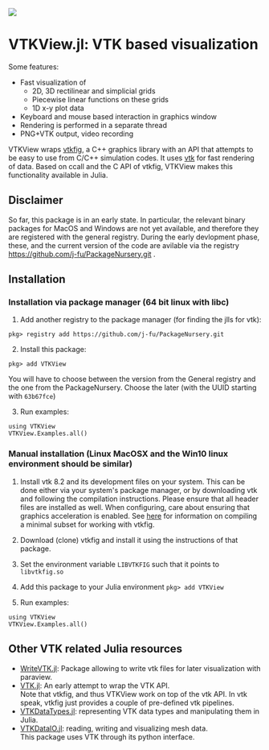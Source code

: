 [![](https://img.shields.io/badge/docs-dev-blue.svg)](https://j-fu.github.io/VTKView.jl/dev)

# VTKView.jl: VTK based visualization

Some features:
- Fast visualization of
  - 2D, 3D rectilinear and simplicial grids
  - Piecewise linear functions on these grids
  - 1D x-y plot data
- Keyboard and mouse based interaction in graphics window
- Rendering is performed in a separate thread
- PNG+VTK output, video recording


VTKView wraps [vtkfig](https://github.com/j-fu/vtkfig), a C++ graphics library with an API that attempts to be easy  to use from C/C++ simulation codes. It uses [vtk](https://vtk.org) for fast rendering of data. Based on ccall and the C API of vtkfig, VTKView makes this functionality available in Julia. 

## Disclaimer

So far, this package is in an early state. In particular, the relevant binary packages for MacOS and Windows are not yet available, and therefore they are registered with the general registry. During the early devlopment phase, these, and the current version  of the code
are avilable via the registry https://github.com/j-fu/PackageNursery.git .

## Installation 

### Installation via package manager (64 bit linux with libc)

1. Add another registry to the package manager (for finding  the jlls for vtk):  
```
pkg> registry add https://github.com/j-fu/PackageNursery.git
```
2. Install this package:   
```
pkg> add VTKView
```
   You will have to choose between the version from the General registry and the one from the PackageNursery. Choose the later (with the UUID starting with `63b67fce`)


3. Run examples:
```
using VTKView
VTKView.Examples.all()
```

### Manual installation  (Linux MacOSX and the Win10 linux environment should be similar)

1. Install vtk 8.2 and its development files on your system.
   This can be done either via your system's package manager, or by downloading vtk and following the compilation instructions. Please ensure that all header files are installed as well. When configuring, care about
   ensuring that graphics acceleration is enabled. See [here](https://github.com/j-fu/vtkfig/blob/master/doc/vtkminimal.md) for information on compiling a minimal subset for working with vtkfig.

2. Download (clone) vtkfig and install it using the instructions of that package. 

3. Set the environment variable `LIBVTKFIG` such that it points to `libvtkfig.so`

4. Add this package to your Julia environment
   `pkg> add VTKView`
5. Run examples:
```
using VTKView
VTKView.Examples.all()
```

## Other VTK related Julia resources

- [WriteVTK.jl](https://github.com/jipolanco/WriteVTK.jl): Package allowing to write vtk files for later visualization with paraview.
- [VTK.jl](https://github.com/timholy/VTK.jl): An early attempt to wrap the VTK API.  
  Note that vtkfig, and thus VTKView work on top of the vtk API. In vtk speak, vtkfig just provides a couple of pre-defined vtk pipelines.
- [VTKDataTypes.jl](https://github.com/mohamed82008/VTKDataTypes.jl): representing VTK data types and manipulating them in Julia.
- [VTKDataIO.jl](https://github.com/mohamed82008/VTKDataIO.jl):  reading, writing and visualizing mesh data.  
  This package uses VTK through its python interface.
